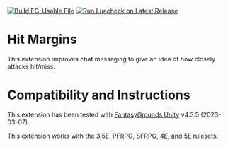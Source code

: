 [![Build FG-Usable File](https://github.com/bmos/FG-HitMargins/actions/workflows/create-ext.yml/badge.svg)](https://github.com/bmos/FG-HitMargins/actions/workflows/create-ext.yml) [![Run Luacheck on Latest Release](https://github.com/bmos/FG-HitMargins/actions/workflows/luacheck.yml/badge.svg)](https://github.com/bmos/FG-HitMargins/actions/workflows/luacheck.yml)

# Hit Margins
This extension improves chat messaging to give an idea of how closely attacks hit/miss.

# Compatibility and Instructions
This extension has been tested with [FantasyGrounds Unity](https://www.fantasygrounds.com/home/FantasyGroundsUnity.php) v4.3.5 (2023-03-07).

This extension works with the 3.5E, PFRPG, SFRPG, 4E, and 5E rulesets.
